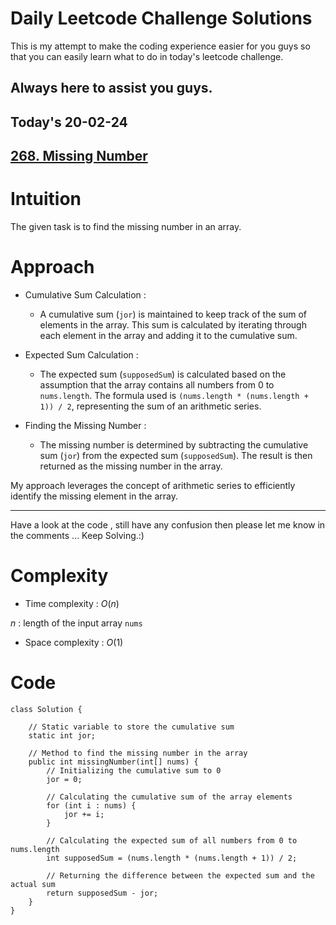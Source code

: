 # Daily Leetcode Challenge Solutions

This is my attempt to make the coding experience easier for you guys so that you can easily learn what to do in today's leetcode challenge.

## Always here to assist you guys.

## Today's 20-02-24 
## [268. Missing Number](https://leetcode.com/problems/missing-number/description/?envType=daily-question&envId=2024-02-20)

# Intuition
<!-- Describe your first thoughts on how to solve this problem. -->
The given task is to find the missing number in an array.

# Approach
<!-- Describe your approach to solving the problem. -->
- Cumulative Sum Calculation :
  - A cumulative sum (`jor`) is maintained to keep track of the sum of elements in the array. This sum is calculated by iterating through each element in the array and adding it to the cumulative sum.

- Expected Sum Calculation :
  - The expected sum (`supposedSum`) is calculated based on the assumption that the array contains all numbers from 0 to `nums.length`. The formula used is `(nums.length * (nums.length + 1)) / 2`, representing the sum of an arithmetic series.

- Finding the Missing Number :
  - The missing number is determined by subtracting the cumulative sum (`jor`) from the expected sum (`supposedSum`). The result is then returned as the missing number in the array.

My approach leverages the concept of arithmetic series to efficiently identify the missing element in the array.

---
Have a look at the code , still have any confusion then please let me know in the comments ... Keep Solving.:)

# Complexity
- Time complexity : $O(n)$
<!-- Add your time complexity here, e.g. $$O(n)$$ -->
$n$ : length of the input array `nums`
- Space complexity : $O(1)$
<!-- Add your space complexity here, e.g. $$O(n)$$ -->

# Code
```
class Solution {
    
    // Static variable to store the cumulative sum
    static int jor;

    // Method to find the missing number in the array
    public int missingNumber(int[] nums) {
        // Initializing the cumulative sum to 0
        jor = 0;

        // Calculating the cumulative sum of the array elements
        for (int i : nums) {
            jor += i;
        }

        // Calculating the expected sum of all numbers from 0 to nums.length
        int supposedSum = (nums.length * (nums.length + 1)) / 2;

        // Returning the difference between the expected sum and the actual sum
        return supposedSum - jor;
    }
}
```

